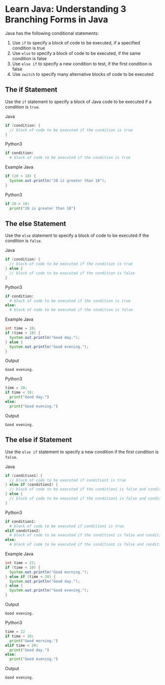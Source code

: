 # Learn Java: Understanding 3 Branching Forms in Java
Java has the following conditional statements:
1. Use `if` to specify a block of code to be executed, if a specified condition is true
2. Use `else` to specify a block of code to be executed, if the same condition is false
3. Use `else if` to specify a new condition to test, if the first condition is false
4. Use `switch` to specify many alternative blocks of code to be executed

## The if Statement
Use the `if` statement to specify a block of Java code to be executed if a condition is `true`.

Java
```java
if (condition) {
  // block of code to be executed if the condition is true
}
```
Python3
```python
if condition:
  # block of code to be executed if the condition is true
```

Example
Java
```java
if (20 > 18) {
  System.out.println("20 is greater than 18");
}
```
Python3
```python
if 20 > 18:
  print("20 is greater than 18")
```

## The else Statement
Use the `else` statement to specify a block of code to be executed if the condition is `false`.

Java
```java
if (condition) {
  // block of code to be executed if the condition is true
} else {
  // block of code to be executed if the condition is false
}
```
Python3
```python
if condition:
  # block of code to be executed if the condition is true
else:
  # block of code to be executed if the condition is false
```

Example
Java
```java
int time = 20;
if (time < 18) {
  System.out.println("Good day.");
} else {
  System.out.println("Good evening.");
}
```
Output
```text
Good evening.
```
Python3
```python
time = 20;
if time < 18:
  print("Good day.")
else:
  print("Good evening.")
```
Output
```text
Good evening.
```

## The else if Statement
Use the `else if` statement to specify a new condition if the first condition is `false`.

Java
```java
if (condition1) {
  // block of code to be executed if condition1 is true
} else if (condition2) {
  // block of code to be executed if the condition1 is false and condition2 is true
} else {
  // block of code to be executed if the condition1 is false and condition2 is false
}
```
Python3
```python
if condition1:
  # block of code to be executed if condition1 is true
elif condition2:
  # block of code to be executed if the condition1 is false and condition2 is true
else:
  # block of code to be executed if the condition1 is false and condition2 is false
```

Example
Java
```java
int time = 22;
if (time < 10) {
  System.out.println("Good morning.");
} else if (time < 20) {
  System.out.println("Good day.");
} else {
  System.out.println("Good evening.");
}
```
Output
```text
Good evening.
```
Python3
```python
time = 22
if time < 10:
  print("Good morning.")
elif time < 20:
  print("Good day.")
else:
  print("Good evening.")
```
Output
```text
Good evening.
```
